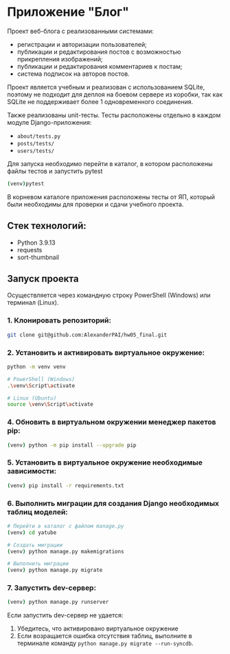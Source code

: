 # Приложение "Блог"

Проект веб-блога с реализованными системами:
- регистрации и авторизации пользователей;
- публикации и редактирования постов с возможностью прикрепления изображений;
- публикации и редактирования комментариев к постам;
- система подписок на авторов постов.

Проект является учебным и реализован с использованием SQLite, поэтому не подходит для деплоя на боевом сервере из коробки, так как SQLite не поддерживает более 1 одновременного соединения.

Также реализованы unit-тесты. Тесты расположены отдельно в каждом модуле Django-приложения:
- `about/tests.py`
- `posts/tests/`
- `users/tests/`

Для запуска необходимо перейти в каталог, в котором расположены файлы тестов и запустить pytest
```bash
(venv)pytest
```

В корневом каталоге приложения расположены тесты от ЯП, который были необходимы для проверки и сдачи учебного проекта.


## Стек технологий:
- Python 3.9.13
- requests
- sort-thumbnail

## Запуск проекта

Осуществляется через командную строку PowerShell (Windows) или терминал (Linux).

### 1. Клонировать репозиторий:

```bash
git clone git@github.com:AlexanderPAI/hw05_final.git
```

### 2. Установить и активировать виртуальное окружение:
```bash
python -m venv venv

# PowerShell (Windows)
.\venv\Script\activate

# Linux (Ubuntu)
source \venv\Script\activate
```

### 4. Обновить в виртуальном окружении менеджер пакетов pip:
```bash
(venv) python -m pip install --upgrade pip
```

### 5. Установить в виртуальное окружение необходимые зависимости:

```bash
(venv) pip install -r requirements.txt
```

### 6. Выполнить миграции для создания Django необходимых таблиц моделей:
```bash
# Перейти в каталог с файлом manage.py
(venv) cd yatube

# Создать миграции
(venv) python manage.py makemigrations

# Выполнить миграции
(venv) python manage.py migrate
```

### 7. Запустить dev-сервер:
```bash
(venv) python manage.py runserver
```

Если запустить dev-сервер не удается:
1. Убедитесь, что активировано виртуальное окружение
2. Если возращается ошибка отсутствия таблиц, выполните в терминале команду `python manage.py migrate --run-syncdb`.
